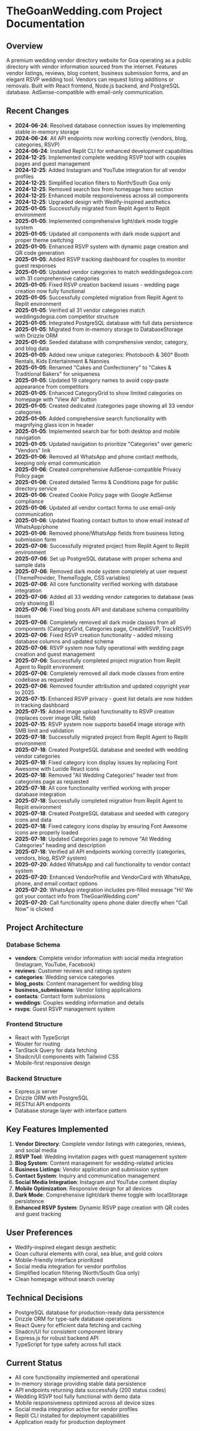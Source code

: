 # TheGoanWedding.com Project Documentation

## Overview
A premium wedding vendor directory website for Goa operating as a public directory with vendor information sourced from the internet. Features vendor listings, reviews, blog content, business submission forms, and an elegant RSVP wedding tool. Vendors can request listing additions or removals. Built with React frontend, Node.js backend, and PostgreSQL database. AdSense-compatible with email-only communication.

## Recent Changes
- **2024-06-24**: Resolved database connection issues by implementing stable in-memory storage
- **2024-06-24**: All API endpoints now working correctly (vendors, blog, categories, RSVP)
- **2024-06-24**: Installed Replit CLI for enhanced development capabilities
- **2024-12-25**: Implemented complete wedding RSVP tool with couples pages and guest management
- **2024-12-25**: Added Instagram and YouTube integration for all vendor profiles
- **2024-12-25**: Simplified location filters to North/South Goa only
- **2024-12-25**: Removed search box from homepage hero section
- **2024-12-25**: Enhanced mobile responsiveness across all components
- **2024-12-25**: Upgraded design with Wedify-inspired aesthetics
- **2025-01-05**: Successfully migrated from Replit Agent to Replit environment
- **2025-01-05**: Implemented comprehensive light/dark mode toggle system
- **2025-01-05**: Updated all components with dark mode support and proper theme switching
- **2025-01-05**: Enhanced RSVP system with dynamic page creation and QR code generation
- **2025-01-05**: Added RSVP tracking dashboard for couples to monitor guest responses
- **2025-01-05**: Updated vendor categories to match weddingsdegoa.com with 31 comprehensive categories
- **2025-01-05**: Fixed RSVP creation backend issues - wedding page creation now fully functional
- **2025-01-05**: Successfully completed migration from Replit Agent to Replit environment
- **2025-01-05**: Verified all 31 vendor categories match weddingsdegoa.com competitor structure
- **2025-01-05**: Integrated PostgreSQL database with full data persistence
- **2025-01-05**: Migrated from in-memory storage to DatabaseStorage with Drizzle ORM
- **2025-01-05**: Seeded database with comprehensive vendor, category, and blog data
- **2025-01-05**: Added new unique categories: Photobooth & 360° Booth Rentals, Kids Entertainment & Nannies
- **2025-01-05**: Renamed "Cakes and Confectionery" to "Cakes & Traditional Bakers" for uniqueness
- **2025-01-05**: Updated 19 category names to avoid copy-paste appearance from competitors
- **2025-01-05**: Enhanced CategoryGrid to show limited categories on homepage with "View All" button
- **2025-01-05**: Created dedicated /categories page showing all 33 vendor categories
- **2025-01-05**: Added comprehensive search functionality with magnifying glass icon in header
- **2025-01-05**: Implemented search bar for both desktop and mobile navigation
- **2025-01-05**: Updated navigation to prioritize "Categories" over generic "Vendors" link
- **2025-01-06**: Removed all WhatsApp and phone contact methods, keeping only email communication
- **2025-01-06**: Created comprehensive AdSense-compatible Privacy Policy page
- **2025-01-06**: Created detailed Terms & Conditions page for public directory service
- **2025-01-06**: Created Cookie Policy page with Google AdSense compliance
- **2025-01-06**: Updated all vendor contact forms to use email-only communication
- **2025-01-06**: Updated floating contact button to show email instead of WhatsApp/phone
- **2025-01-06**: Removed phone/WhatsApp fields from business listing submission form
- **2025-07-06**: Successfully migrated project from Replit Agent to Replit environment
- **2025-07-06**: Set up PostgreSQL database with proper schema and sample data
- **2025-07-06**: Removed dark mode system completely at user request (ThemeProvider, ThemeToggle, CSS variables)
- **2025-07-06**: All core functionality verified working with database integration
- **2025-07-06**: Added all 33 wedding vendor categories to database (was only showing 8)
- **2025-07-06**: Fixed blog posts API and database schema compatibility issues
- **2025-07-06**: Completely removed all dark mode classes from all components (CategoryGrid, Categories page, CreateRSVP, TrackRSVP)
- **2025-07-06**: Fixed RSVP creation functionality - added missing database columns and updated schema
- **2025-07-06**: RSVP system now fully operational with wedding page creation and guest management
- **2025-07-06**: Successfully completed project migration from Replit Agent to Replit environment
- **2025-07-06**: Completely removed all dark mode classes from entire codebase as requested
- **2025-07-06**: Removed founder attribution and updated copyright year to 2025
- **2025-07-15**: Enhanced RSVP privacy - guest list details are now hidden in tracking dashboard
- **2025-07-15**: Added image upload functionality to RSVP creation (replaces cover image URL field)
- **2025-07-15**: RSVP system now supports base64 image storage with 5MB limit and validation
- **2025-07-18**: Successfully migrated project from Replit Agent to Replit environment
- **2025-07-18**: Created PostgreSQL database and seeded with wedding vendor categories
- **2025-07-18**: Fixed category icon display issues by replacing Font Awesome with Lucide React icons
- **2025-07-18**: Removed "All Wedding Categories" header text from categories page as requested
- **2025-07-18**: All core functionality verified working with proper database integration
- **2025-07-18**: Successfully completed migration from Replit Agent to Replit environment
- **2025-07-18**: Created PostgreSQL database and seeded with category icons and data
- **2025-07-18**: Fixed category icons display by ensuring Font Awesome icons are properly loaded
- **2025-07-18**: Updated Categories page to remove "All Wedding Categories" heading and description
- **2025-07-18**: Verified all API endpoints working correctly (categories, vendors, blog, RSVP system)
- **2025-07-20**: Added WhatsApp and call functionality to vendor contact system
- **2025-07-20**: Enhanced VendorProfile and VendorCard with WhatsApp, phone, and email contact options
- **2025-07-20**: WhatsApp integration includes pre-filled message "Hi! We got your contact info from TheGoanWedding.com"
- **2025-07-20**: Call functionality opens phone dialer directly when "Call Now" is clicked

## Project Architecture

### Database Schema
- **vendors**: Complete vendor information with social media integration (Instagram, YouTube, Facebook)
- **reviews**: Customer reviews and ratings system
- **categories**: Wedding service categories
- **blog_posts**: Content management for wedding blog
- **business_submissions**: Vendor listing applications
- **contacts**: Contact form submissions
- **weddings**: Couples wedding information and details
- **rsvps**: Guest RSVP management system

### Frontend Structure
- React with TypeScript
- Wouter for routing
- TanStack Query for data fetching
- Shadcn/UI components with Tailwind CSS
- Mobile-first responsive design

### Backend Structure
- Express.js server
- Drizzle ORM with PostgreSQL
- RESTful API endpoints
- Database storage layer with interface pattern

## Key Features Implemented
1. **Vendor Directory**: Complete vendor listings with categories, reviews, and social media
2. **RSVP Tool**: Wedding invitation pages with guest management system
3. **Blog System**: Content management for wedding-related articles
4. **Business Listings**: Vendor application and submission system
5. **Contact System**: Inquiry and communication management
6. **Social Media Integration**: Instagram and YouTube content display
7. **Mobile Optimization**: Responsive design for all devices
8. **Dark Mode**: Comprehensive light/dark theme toggle with localStorage persistence
9. **Enhanced RSVP System**: Dynamic RSVP page creation with QR codes and guest tracking

## User Preferences
- Wedify-inspired elegant design aesthetic
- Goan cultural elements with coral, sea blue, and gold colors
- Mobile-friendly interface prioritized
- Social media integration for vendor portfolios
- Simplified location filtering (North/South Goa only)
- Clean homepage without search overlay

## Technical Decisions
- PostgreSQL database for production-ready data persistence
- Drizzle ORM for type-safe database operations
- React Query for efficient data fetching and caching
- Shadcn/UI for consistent component library
- Express.js for robust backend API
- TypeScript for type safety across full stack

## Current Status
- All core functionality implemented and operational
- In-memory storage providing stable data persistence
- API endpoints returning data successfully (200 status codes)
- Wedding RSVP tool fully functional with demo data
- Mobile responsiveness optimized across all device sizes
- Social media integration active for vendor profiles
- Replit CLI installed for deployment capabilities
- Application ready for production deployment